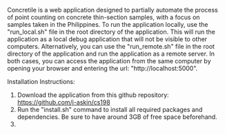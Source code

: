 Concretile is a web application designed to partially automate the process of point counting on concrete thin-section samples, with a focus on samples taken in the Philippines.
To run the application locally, use the "run_local.sh" file in the root directory of the application. This will run the application as a local debug application that will not be visible to other computers. Alternatively, you can use the "run_remote.sh" file in the root directory of the application and run the application as a remote server. In both cases, you can access the application from the same computer by opening your browser and entering the url: "http://localhost:5000".

Installation Instructions:
1. Download the application from this github repository: https://github.com/j-askin/cs198
2. Run the "install.sh" command to install all required packages and dependencies. Be sure to have around 3GB of free space beforehand.
3. 
